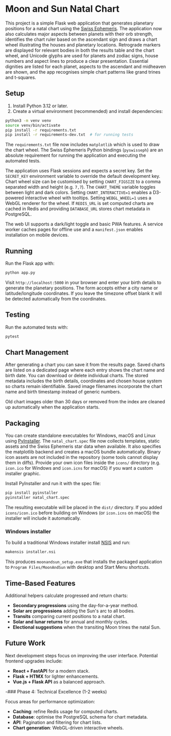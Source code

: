 # Moon and Sun Natal Chart

This project is a simple Flask web application that generates planetary positions for a natal chart using the [Swiss Ephemeris](https://www.astro.com/swisseph/).
The application now also calculates major aspects between planets with their orb strength, identifies the chart ruler based on the ascendant sign and draws a chart wheel illustrating the houses and planetary locations. Retrograde markers are displayed for relevant bodies in both the results table and the chart wheel, and Unicode glyphs are used for planets and zodiac signs, house numbers and aspect lines to produce a clear presentation. Essential dignities are listed for each planet, aspects to the ascendant and midheaven are shown, and the app recognises simple chart patterns like grand trines and t-squares.

## Setup

1. Install Python 3.12 or later.
2. Create a virtual environment (recommended) and install dependencies:

```bash
python3 -m venv venv
source venv/bin/activate
pip install -r requirements.txt
pip install -r requirements-dev.txt  # for running tests
```
The `requirements.txt` file now includes `matplotlib` which is used to draw the chart wheel. The Swiss Ephemeris Python bindings (`pyswisseph`) are an absolute requirement for running the application and executing the automated tests.

The application uses Flask sessions and expects a secret key. Set the
`SECRET_KEY` environment variable to override the default development key.
Chart wheel size can be customised by setting `CHART_FIGSIZE` to a comma
separated width and height (e.g. `7,7`).
The `CHART_THEME` variable toggles between light and dark colors. Setting
`CHART_INTERACTIVE=1` enables a D3-powered interactive wheel with tooltips.
Setting `WEBGL_WHEEL=1` uses a WebGL renderer for the wheel. If `REDIS_URL` is
set computed charts are cached in Redis and providing `DATABASE_URL` stores
chart metadata in PostgreSQL.

The web UI supports a dark/light toggle and basic PWA features. A
service worker caches pages for offline use and a `manifest.json`
enables installation on mobile devices.

## Running

Run the Flask app with:

```bash
python app.py
```

Visit `http://localhost:5000` in your browser and enter your birth details to generate the planetary positions. The form accepts either a city name or latitude/longitude coordinates. If you leave the timezone offset blank it will be detected automatically from the coordinates.

## Testing

Run the automated tests with:

```bash
pytest
```

## Chart Management

After generating a chart you can save it from the results page. Saved charts are
listed on a dedicated page where each entry shows the chart name and birth date.
You can download or delete individual charts. The stored metadata includes the
birth details, coordinates and chosen house system so charts remain identifiable.
Saved image filenames incorporate the chart name and birth timestamp instead of
generic numbers.

Old chart images older than 30 days or removed from the index are cleaned up
automatically when the application starts.

## Packaging

You can create standalone executables for Windows, macOS and Linux using [PyInstaller](https://www.pyinstaller.org/). The `natal_chart.spec` file now collects templates, static assets and the Swiss Ephemeris star data when available. It also specifies the matplotlib backend and creates a macOS bundle automatically.
Binary icon assets are not included in the repository (some tools cannot display them in diffs). Provide your own icon files inside the `icons/` directory (e.g. `icon.ico` for Windows and `icon.icns` for macOS) if you want a custom installer graphic.

Install PyInstaller and run it with the spec file:

```bash
pip install pyinstaller
pyinstaller natal_chart.spec
```

The resulting executable will be placed in the `dist/` directory. If you added `icons/icon.ico` before building on Windows (or `icon.icns` on macOS) the installer will include it automatically.

### Windows installer

To build a traditional Windows installer install [NSIS](https://nsis.sourceforge.io/)
and run:

```bash
makensis installer.nsi
```

This produces `moonandsun_setup.exe` that installs the packaged application to
`Program Files/MoonAndSun` with desktop and Start Menu shortcuts.

## Time-Based Features

Additional helpers calculate progressed and return charts:

- **Secondary progressions** using the day-for-a-year method.
- **Solar arc progressions** adding the Sun's arc to all bodies.
- **Transits** comparing current positions to a natal chart.
- **Solar and lunar returns** for annual and monthly cycles.
- **Electional suggestions** when the transiting Moon trines the natal Sun.

## Future Work

Next development steps focus on improving the user interface.
Potential frontend upgrades include:
- **React + FastAPI** for a modern stack.
- **Flask + HTMX** for lighter enhancements.
- **Vue.js + Flask API** as a balanced approach.

-### Phase 4: Technical Excellence (1-2 weeks)

Focus areas for performance optimization:

- **Caching**: refine Redis usage for computed charts.
- **Database**: optimise the PostgreSQL schema for chart metadata.
- **API**: Pagination and filtering for chart lists.
- **Chart generation**: WebGL-driven interactive wheels.
